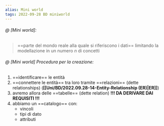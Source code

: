 ```yaml
---
alias: Mini world
tags: 2022-09-28 BD miniworld
---
```


###### @ [Mini world]:
> ==parte del mondo reale alla quale si riferiscono i dati== limitando la modellazione in un numero $n$ di concetti
<!--ID: 1670236971150-->


###### @ [Mini world] Procedura per la creazione:
1. ==identificare== le entità
2. ==connettere le entità== tra loro tramite ==relazioni== (dette relationships) (**[[Uni/BD/2022.09.28-14-Entity-Relationship (ER)|ER]]**)
3. avremo allora delle ==tabelle== (dette relation)
**!!! DA DERIVARE DAI REQUISITI !!!**
4. abbiamo un ==catalogo== con:
	- vincoli
	- tipi di dato
	- attributi
<!--ID: 1670236971152-->

